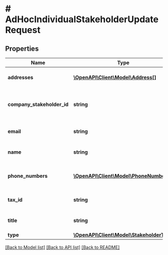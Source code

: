 # # AdHocIndividualStakeholderUpdateRequest

## Properties

Name | Type | Description | Notes
------------ | ------------- | ------------- | -------------
**addresses** | [**\OpenAPI\Client\Model\Address[]**](Address.md) | The stakeholder addresses | [optional]
**company_stakeholder_id** | **string** | The stakeholder company stakeholder id | [optional]
**email** | **string** | The stakeholder email | [optional]
**name** | **string** | The stakeholder name |
**phone_numbers** | [**\OpenAPI\Client\Model\PhoneNumber[]**](PhoneNumber.md) | The stakeholder phone numbers | [optional]
**tax_id** | **string** | The stakeholder tax id | [optional]
**title** | **string** | The stakeholder title | [optional]
**type** | [**\OpenAPI\Client\Model\StakeholderType**](StakeholderType.md) |  |

[[Back to Model list]](../../README.md#models) [[Back to API list]](../../README.md#endpoints) [[Back to README]](../../README.md)
